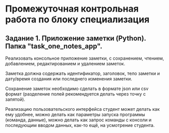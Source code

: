 # Промежуточная контрольная работа по блоку специализация

## Задание 1. Приложение заметки (Python). Папка "task_one_notes_app".

Реализовать консольное приложение заметки, с сохранением, чтением,
добавлением, редактированием и удалением заметок. 

Заметка должна содержать идентификатор, заголовок, тело заметки и дату/время создания или
последнего изменения заметки. 

Сохранение заметок необходимо сделать в
формате json или csv формат (разделение полей рекомендуется делать через
точку с запятой). 

Реализацию пользовательского интерфейса студент может
делать как ему удобнее, можно делать как параметры запуска программы
(команда, данные), можно делать как запрос команды с консоли и
последующим вводом данных, как-то ещё, на усмотрение студента.
